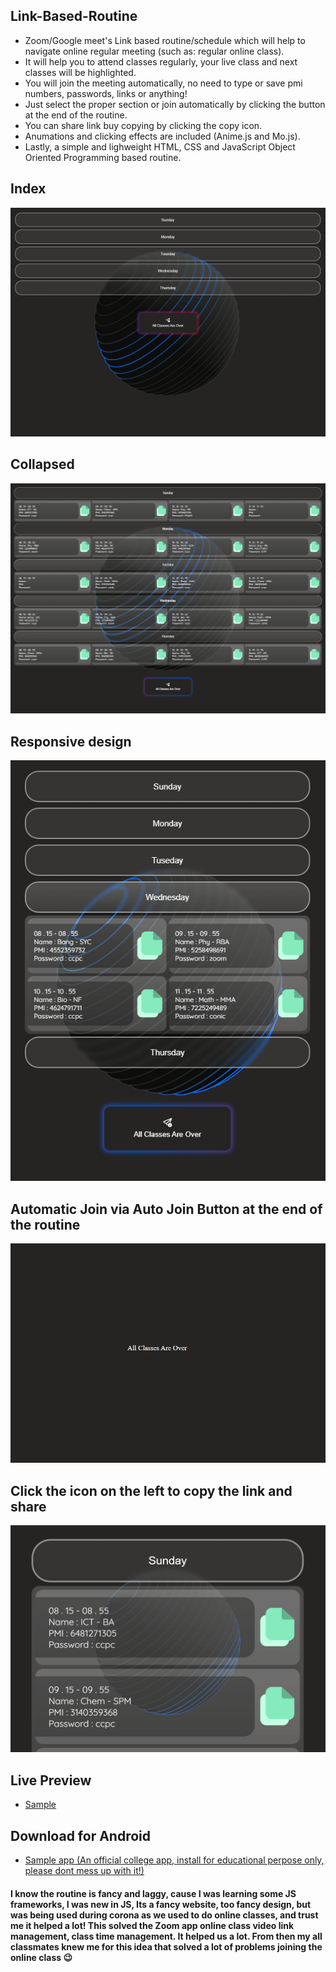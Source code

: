 ## Link-Based-Routine
* Zoom/Google meet's Link based routine/schedule which will help to navigate online regular meeting (such as: regular online class).
* It will help you to attend classes regularly, your live class and next classes will be highlighted.
* You will join the meeting automatically, no need to type or save pmi numbers, passwords, links or anything!
* Just select the proper section or join automatically by clicking the button at the end of the routine.
* You can share link buy copying by clicking the copy icon.
* Anumations and clicking effects are included (Anime.js and Mo.js).
* Lastly, a simple and lighweight HTML, CSS and JavaScript Object Oriented Programming based routine.

## Index
![1.png](/img/1.png)
## Collapsed
![2.png](/img/2.png)
## Responsive design
![3.png](/img/3.png)
## Automatic Join via Auto Join Button at the end of the routine
![4.png](/img/4.png)
## Click the icon on the left to copy the link and share
![5.png](/img/5.png)

## Live Preview
* [Sample](https://rafi-riday.github.io/Link-Based-Routine/index.html)
## Download for Android
* [Sample app (An official college app, install for educational perpose only, please dont mess up with it!)](https://drive.google.com/file/d/175GXgV04KYzqhFdQymRhSWGOAKHJexnm/view?usp=sharing)

#### I know the routine is fancy and laggy, cause I was learning some JS frameworks, I was new in JS, Its a fancy website, too fancy design, but was being used during corona as we used to do online classes, and trust me it helped a lot! This solved the Zoom app online class video link management, class time management. It helped us a lot. From then my all classmates knew me for this idea that solved a lot of problems joining the online class 😉
